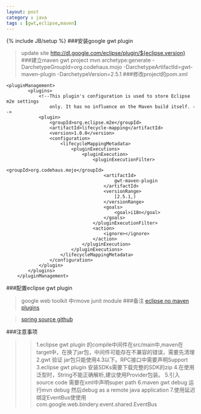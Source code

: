 ```yaml
---
layout: post
category : java
tags : [gwt,eclipse,maven]
---
```

{% include JB/setup %}
###安装google gwt plugin
>update site http://dl.google.com/eclipse/plugin/${eclipse.version}
###建立maven gwt project
	mvn archetype:generate    -DarchetypeGroupId=org.codehaus.mojo    -DarchetypeArtifactId=gwt-maven-plugin    -DarchetypeVersion=2.5.1
###修改project的pom.xml


<!--more-->

	<pluginManagement>
	        <plugins>
	            <!--This plugin's configuration is used to store Eclipse m2e settings 
	                only. It has no influence on the Maven build itself. -->
	            <plugin>
	                <groupId>org.eclipse.m2e</groupId>
	                <artifactId>lifecycle-mapping</artifactId>
	                <version>1.0.0</version>
	                <configuration>
	                    <lifecycleMappingMetadata>
	                        <pluginExecutions>
	                            <pluginExecution>
	                                <pluginExecutionFilter>
	                                    <groupId>org.codehaus.mojo</groupId>
	                                    <artifactId>
	                                        gwt-maven-plugin
	                                    </artifactId>
	                                    <versionRange>
	                                        [2.5.1,)
	                                    </versionRange>
	                                    <goals>
	                                        <goal>i18n</goal>
	                                    </goals>
	                                </pluginExecutionFilter>
	                                <action>
	                                    <ignore></ignore>
	                                </action>
	                            </pluginExecution>
	                        </pluginExecutions>
	                    </lifecycleMappingMetadata>
	                </configuration>
	            </plugin>
	        </plugins>
	    </pluginManagement>
###配置eclipse gwt plugin
>google web toolkit 中rmove junit module
###备注
>[eclipse no maven plugins](http://wiki.eclipse.org/M2E_plugin_execution_not_covere)

>[spring source github](https://github.com/SpringSource)

###注意事项
>>1.eclipse gwt plugin 的compile中间件在src/main中,maven在target中，在换了jar包，中间件可能存在不兼容的错误，需要先清理
>>2.gwt 验证 jar包只能使用4.3以下。RPC接口中需要声明Support
>>3.eclipse gwt plugin 安装SDKs需要下载完整的SDK的zip
>>4.在使用泛型时，String不能正确解析,建议使用Provider包装。
>>5.引入source code 需要在xml中声明super path
>>6.maven gwt debug 运行mvn debug 然后debug as a remote java application
>>7.使用延迟绑定EventBus使使用com.google.web.bindery.event.shared.EventBus
